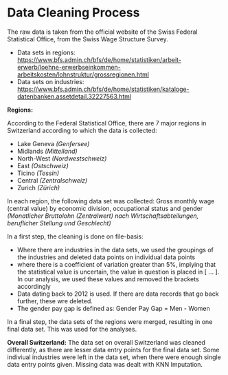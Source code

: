 # Data Cleaning Process

The raw data is taken from the official website of the Swiss Federal Statistical Office, from the Swiss Wage Structure Survey.

- Data sets in regions:
https://www.bfs.admin.ch/bfs/de/home/statistiken/arbeit-erwerb/loehne-erwerbseinkommen-arbeitskosten/lohnstruktur/grossregionen.html
- Data sets on industries: 
https://www.bfs.admin.ch/bfs/de/home/statistiken/kataloge-datenbanken.assetdetail.32227563.html


**Regions:** 

According to the Federal Statistical Office, there are 7 major regions in Switzerland according to which the data is collected: 
- Lake Geneva *(Genfersee)*
- Midlands *(Mittelland)*
- North-West *(Nordwestschweiz)* 
- East *(Ostschweiz)* 
- Ticino *(Tessin)*
- Central *(Zentralschweiz)*
- Zurich *(Zürich)*

In each region, the following data set was collected: 
Gross monthly wage (central value) by economic division, occupational status and gender
*(Monatlicher Bruttolohn (Zentralwert) nach Wirtschaftsabteilungen, beruflicher Stellung und
Geschlecht)*

In a first step, the cleaning is done on file-basis:
- Where there are industries in the data sets, we used the groupings of the industries and deleted data points on individual data points
- where there is a coefficient of variation greater than 5%, implying that the statistical value is uncertain, the value in question is placed in [ ... ]. In our analysis, we used these values and removed the brackets accordingly
- Data dating back to 2012 is used. If there are data records that go back further, these wre deleted. 
- The gender pay gap is defined as: Gender Pay Gap = Men - Women

In a final step, the data sets of the regions were merged, resulting in one final data set. This was used for the analyses.

**Overall Switzerland:**
The data set on overall Switzerland was cleaned differently, as there are lesser data entry points for the final data set. Some indiviual industries were left in the data set, when there were enough single data entry points given. Missing data was dealt with KNN Imputation. 

